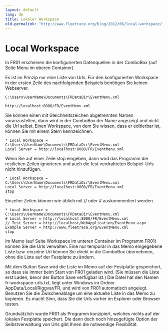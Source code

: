```yaml
---
layout: default
lang: de
title: Lokaler Workspace
old-permalink: "http://www.fleetrace.org/blog/2012/06/local-workspace/"
---
```

        
# Local Workspace

In FR01 erscheinen die konfigurierten Datenquellen in der ComboBox (auf Seite Menu im oberen Container).

Es ist im Prinzip nur eine Liste von Urls. Für den konfigurierten Workspace in der ersten Zeile des nachfolgenden Beispiels benötigen Sie keinen Webserver.

```plaintext
C:\Users\UserName\Documents\FRDataDir\EventMenu.xml

http://localhost:8080/FR/EventMenu.xml
```

Sie können einen mit Gleichheitszeichen abgetrennten Namen voranzustellen, dann wird in der ComboBox der Name angezeigt und nicht die Url selbst.
Einen Workspace, von dem Sie wissen, dass er editierbar ist, können Sie mit einem Stern kennzeichnen.

```
* Local Workspace = C:\Users\UserName\Documents\FRDataDir\EventMenu.xml
Local Server = http://localhost:8080/FR/EventMenu.xml
```
Wenn Sie auf einer Zeile stop eingeben, dann wird das Programm die restlichen 
Zeilen ignorieren und auch die fest verdrahteten Beispiel-Urls nicht hinzufügen.

```
* Local Workspace = C:\Users\UserName\Documents\FRDataDir\EventMenu.xml
Local Server = http://localhost:8080/FR/EventMenu.xml
stop
```

Einzelne Zeilen können wie üblich mit // oder # auskommentiert werden.

```plaintext
* Local Workspace = C:\Users\UserName\Documents\FRDataDir\EventMenu.xml
# Local Server = http://localhost:8080/FR/EventMenu.xml
// Test Server = http://localhost/WebApplication/EventMenu.aspx
Example Server = http://www.fleetrace.org/EventMenu.xml
stop
```

Im Memo (auf Seite Workspace im unteren Container im Programm FR01) können 
Sie die Urls verwalten. Eine nur temporär in das Memo eingegebene Liste bzw. 
einzelne Url können Sie direkt in die ComboBox übernehmen, ohne die Liste auf 
der Festplatte zu ändern.

Mit dem Button Save wird die Liste im Memo auf der Festplatte gespeichert, so 
dass sie immer beim Start von FR01 geladen wird. (Sie müssen die Liste erst 
Laden, bevor der Button Save verfügbar ist.) Die Datei hat den Namen 
fr-workspace-urls.txt, liegt unter Windows im Ordner AppData/Local/Riggvar/FR, 
und wird von FR01 automatisch angelegt. Benutzen Sie die Zwischenablage um eine 
aktuelle Liste in das Memo zu kopieren. Es macht Sinn, dass Sie die Urls vorher 
im Explorer oder Browser testen.

Grundsätzlich wurde FR01 als Programm konzipiert, welches nichts auf der 
lokalen Festplatte speichert. Die dann doch noch hinzugefügte Option der 
Selbstverwaltung von Urls gibt Ihnen die notwendige Flexibilität.

